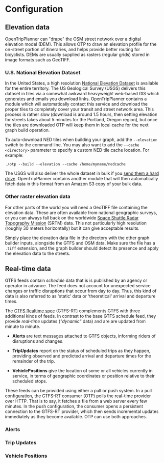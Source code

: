 # Configuration

## Elevation data 

OpenTripPlanner can "drape" the OSM street network over a digital elevation model (DEM).
This allows OTP to draw an elevation profile for the on-street portion of itineraries, and helps provide better
routing for bicyclists. DEMs are usually supplied as rasters (regular grids) stored in image formats such as GeoTIFF.

### U.S. National Elevation Dataset

In the United States, a high resolution [National Elevation Dataset](http://ned.usgs.gov/) is available for the entire
territory. The US Geological Survey (USGS) delivers this dataset in tiles via a somewhat awkward heavyweight web-based GIS
which generates and emails you download links. OpenTripPlanner contains a module which will automatically contact this
service and download the proper tiles to completely cover your transit and street network area. This process is rather
slow (download is around 1.5 hours, then setting elevation for streets takes about 5 minutes for the Portland, Oregon region),
but once the tiles are downloaded OTP will keep them in local cache for the next graph build operation.

To auto-download NED tiles when building your graph, add the `--elevation` switch to the command line. You may also want
to add the `--cache <directory>` parameter to specify a custom NED tile cache location. For example:

```
./otp --build --elevation --cache /home/myname/nedcache
```

The USGS will also deliver the whole dataset in bulk if you [send them a hard drive](http://ned.usgs.gov/faq.html#DATA).
OpenTripPlanner contains another module that will then automatically fetch data in this format from an Amazon S3 copy of
your bulk data.


### Other raster elevation data

For other parts of the world you will need a GeoTIFF file containing the elevation data. These are often available from
national geographic surveys, or you can always fall back on the worldwide
[Space Shuttle Radar Topography Mission](http://www2.jpl.nasa.gov/srtm/) (SRTM) data. This not particularly high resolution
(roughly 30 meters horizontally) but it can give acceptable results.

Simply place the elevation data file in the directory with the other graph builder inputs, alongside the GTFS and OSM data.
Make sure the file has a `.tiff` extension, and the graph builder should detect its presence and apply
the elevation data to the streets.


## Real-time data

GTFS feeds contain *schedule* data that is is published by an agency or operator in advance. The feed does not account
 for unexpected service changes or traffic disruptions that occur from day to day. Thus, this kind of data is also
 referred to as 'static' data or 'theoretical' arrival and departure times.

The [GTFS Realtime spec]() (GTFS-RT) complements GTFS with three additional kinds of feeds. In contrast to the
base GTFS schedule feed, they provide *real-time* updates (*"dynamic"* data) and are are updated from minute to minute.

- **Alerts** are text messages attached to GTFS objects, informing riders of disruptions and changes.

- **TripUpdates** report on the status of scheduled trips as they happen, providing observed and predicted arrival and
departure times for the remainder of the trip.

- **VehiclePositions** give the location of some or all vehicles currently in service, in terms of geographic coordinates
or position relative to their scheduled stops.

These feeds can be provided using either a pull or push system. In a pull configuration, the GTFS-RT consumer (OTP) polls the
real-time provider over HTTP. That is to say, it fetches a file from a web server every few minutes. In the push configuration,
the consumer opens a persistent connection to the GTFS-RT provider, which then sends incremental updates immediately as
they become available. OTP can use both approaches.


### Alerts


### Trip Updates


### Vehicle Positions
